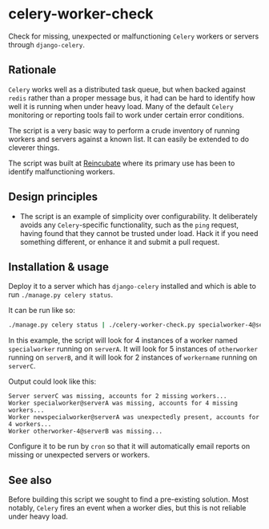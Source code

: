celery-worker-check
===================

Check for missing, unexpected or malfunctioning `Celery` workers or servers through `django-celery`.

## Rationale

`Celery` works well as a distributed task queue, but when backed against `redis` rather than a proper
message bus, it had can be hard to identify how well it is running when under heavy load. Many of the
default `Celery` monitoring or reporting tools fail to work under certain error conditions.

The script is a very basic way to perform a crude inventory of running workers and servers against
a known list. It can easily be extended to do cleverer things.

The script was built at [Reincubate](https://www.reincubate.com/) where its primary use has
been to identify malfunctioning workers.

## Design principles

 * The script is an example of simplicity over configurability. It deliberately avoids any `Celery`-specific
 functionality, such as the `ping` request, having found that they cannot be trusted under load. Hack it if
 you need something different, or enhance it and submit a pull request.

## Installation & usage

Deploy it to a server which has `django-celery` installed and which is able to run `./manage.py celery status`.

It can be run like so:

```bash
./manage.py celery status | ./celery-worker-check.py specialworker-4@serverA otherworker-5@serverB workername-2@serverC
```

In this example, the script will look for 4 instances of a worker named `specialworker` running on `serverA`. It will look for 5 instances of `otherworker` running on `serverB`, and it will look for 2 instances of `workername` running on `serverC`.

Output could look like this:

```
Server serverC was missing, accounts for 2 missing workers...
Worker specialworker@serverA was missing, accounts for 4 missing workers...
Worker newspecialworker@serverA was unexpectedly present, accounts for 4 workers...
Worker otherworker-4@serverB was missing...
```

Configure it to be run by `cron` so that it will automatically email reports on missing or unexpected servers or workers.

## See also

Before building this script we sought to find a pre-existing solution. Most notably, `Celery` fires an event when a worker dies, but this is not reliable under heavy load.